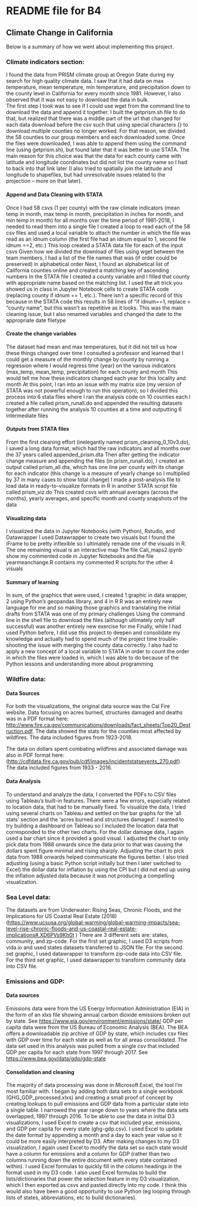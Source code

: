 # README file for B4

## Climate Change in California

Below is a summary of how we went about implementing this project.

### Climate indicators section:
 
I found the data from PRISM climate group at Oregon State during my search for high quality climate data. I saw that it had data on max temperature, mean temperature, min temperature, and precipitation down to the county level in California for every month since 1981. However, I also observed that it was not easy to download the data in bulk.
\
The first step I took was to see if I could use wget from the command line to download the data and append it together. I built the getprism.sh file to do that, but realized that there was a middle part of the url that changed for each data download before the csv such that using special characters {} to download multiple counties no longer worked. For that reason, we divided the 58 counties to our group members and each downloaded some. Once the files were downloaded, I was able to append them using the command line (using getprism.sh), but found later that it was better to use STATA. The main reason for this choice was that the data for each county came with latitude and longitude coordinates but did not list the county name so I had to back into that link later (I also tried to spatially join the latitude and longitude to shapefiles, but had unresolvable issues related to the projection – more on that later).
 
 
#### Append and Data Cleaning with STATA

Once I had 58 csvs (1 per county) with the raw climate indicators (mean temp in month, max temp in month, precipitation in inches for month, and min temp in month) for all months over the time period of 1981-2018, I needed to read them into a single file
I created a loop to read each of the 58 csv files and used a local variable to attach the number in which the file was read as an idnum column (the first file had an idnum equal to 1, second file idnum ==2, etc.)
This loop created a STATA data file for each of the input csvs
Given how we divided the download of files using wget between the team members, I had a list of the file names that was (if order could be preserved) in alphabetical order
Next, I found an alphabetical list of California counties online and created a matching key of ascending numbers
In the STATA file I created a county variable and I filled that county with appropriate name based on the matching list. I used the alt trick you showed us in class in Jupyter Notebook cells to create STATA code (replacing county if idnum == 1, etc.). There isn’t a specific record of this because in the STATA code this results in 58 lines of “if idnum==1, replace = “county name”, but this wasn’t as repetitive as it looks.
This was the main cleaning issue, but I also renamed variables and changed the date to the appropriate date filetype
 
#### Create the change variables
The dataset had mean and max temperatures, but it did not tell us how these things changed over time
I consulted a professor and learned that I could get a measure of the monthly change by county by running a regression where I would regress time (year) on the various indicators (max_temp, mean_temp, precipitation) for each county and month
This would tell me how these indicators changed each year for this locality and month
At this point, I ran into an issue with my matrix size (my version of STATA was not powerful enough to run this operation), so I divided this process into 6 stata files where I ran the analysis code on 10 counties each
I created a file called prism_runall.do and appended the resulting datasets together after running the analysis 10 counties at a time and outputting 6 intermediate files
 
#### Outputs from STATA files
From the first cleaning effort (inelegantly named prism_cleaning_0_10v3.do), I saved a long data format, which had the raw indicators and all months over the 37 years called appended_prism.dta
Then after getting the indicator change measure and appending the files (in prism_runall.do), I created an output called prism_all.dta, which has one line per county with its change for each indicator (this change is a measure of yearly change so I multiplied by 37 in many cases to show total change)
I made a post-analysis file to load data in ready-to-visualize formats in R in another STATA script file called prism_viz.do
This created csvs with annual averages (across the months), yearly averages, and specific month and county snapshots of the data
 
#### Visualizing data
I visualized the data in Jupyter Notebooks (with Python), Rstudio, and Datawrapper
I used Datawrapper to create two visuals but I found the iFrame to be pretty inflexible so I ultimately remade one of the visuals in R. The one remaining visual is an interactive map
The file Cali_maps2.ipynb show my commented code in Jupyter Notebooks and the file yearmeanchange.R contains my commented R scripts for the other 4 visuals

#### Summary of learning
In sum, of the graphics that were used, I created 1 graphic in data wrapper, 2 using Python’s geopandas library, and 4 in R
R was an entirely new language for me and so making those graphics and translating the initial drafts from STATA was one of my primary challenges
Using the command line in the shell file to download the files (although ultimately only half successful) was another entirely new exercise for me
Finally, while I had used Python before, I did use this project to deepen and consolidate my knowledge and actually had to spend much of the project time trouble-shooting the issue with merging the county data correctly. I also had to apply a new concept of a local variable to STATA in order to count the order in which the files were loaded in, which I was able to do because of the Python lessons and understanding more about programming

### Wildfire data:

#### Data Sources

For both the visualizations, the original data source was the Cal Fire website. Data focusing on acres burned, structures damaged and deaths was in a PDF format here: http://www.fire.ca.gov/communications/downloads/fact_sheets/Top20_Destruction.pdf. The data showed the stats for the counties most affected by wildfires. The data included figures from 1923-2018.

The data on dollars spent combating wildfires and associated damage was also in PDF format here: (http://cdfdata.fire.ca.gov/pub/cdf/images/incidentstatsevents_270.pdf). The data included figures from 1933 - 2016.

#### Data Analysis

To understand and analyze the data, I converted the PDFs to CSV files using Tableau’s built-in features. There were a few errors, especially related to location data, that had to be manually fixed.
To visualize the data, I tried using several charts on Tableau and settled on the bar graphs for the ‘all stats’ section and the ‘acres burned and structures damaged’. I wanted to try building a dashboard on Tableau so I included the location data that corresponded to the other two charts. 
For the dollar damage data, I again used a bar chart since it provided a good visual. I adjusted the chart to only pick data from 1988 onwards since the data prior to that was causing the dollars spent figure minimal and rising sharply. Adjusting the chart to pick data from 1988 onwards helped communicate the figures better.
I also tried adjusting (using a basic Python script initially but then I later switched to Excel) the dollar data for inflation by using the CPI but I did not end up using the inflation adjusted data because it was not producing a compelling visualization.

### Sea Level data:

The datasets are from Underwater: Rising Seas, Chronic Floods, and the Implications for US Coastal Real Estate (2018)
(https://www.ucsusa.org/global-warming/global-warming-impacts/sea-level-rise-chronic-floods-and-us-coastal-real-estate-implications#.XD6PVs9Kh0t ) There are 3 different sets are: states, community, and zp-code. For the first set graphic, I used D3 scripts from vida.io and used states datasets transferred to JSON file. For the  second set graphic, I used datawrapper to transform zip-code data into CSV file. For the third set graphic, I used datawrapper to transform community data into CSV file.

### Emissions and GDP:

#### Data sources
Emissions data were from the US Energy Information Administration (EIA) in the form of an xlxs file showing annual carbon dioxide emissions broken out by state. See https://www.eia.gov/environment/emissions/state/
GDP per capita data were from the US Bureau of Economic Analysis (BEA). The BEA offers a downloadable zip archive of GDP by state, which includes csv files with GDP over time for each state as well as for all areas consolidated. The data set used in this analysis was pulled from a single csv that included GDP per capita for each state from 1997 through 2017. See https://www.bea.gov/data/gdp/gdp-state 

#### Consolidation and cleaning
The majority of data processing was done in Microsoft Excel, the tool I’m most familiar with.
I began by adding both data sets to a single workbook (GHG_GDP_processed.xlxs) and creating a small proof of concept by creating lookups to pull emissions and GDP data from a particular state into a single table. I narrowed the year range down to years where the data sets overlapped, 1997 through 2016.
To be able to use the data in initial D3 visualizations, I used Excel to create a csv that included year, emissions, and GDP per capita for every state (ghg-gdp.csv).
I used Excel to update the date format by appending a month and a day to each year value so it could be more easily interpreted by D3. 
After making changes to my D3 visualization, I again used Excel to modify the data set so each state would have a column for emissions and a column for GDP (rather than two columns running down the entire document with every state contained within). 
I used Excel formulas to quickly fill in the column headings in the format used in my D3 code.
I also used Excel formulas to build the lists/dictionaries that power the selection feature in my D3 visualization, which I then exported as csvs and pasted directly into my code. I think this would also have been a good opportunity to use Python (eg looping through lists of states, abbreviations, etc to build dictionaries).
